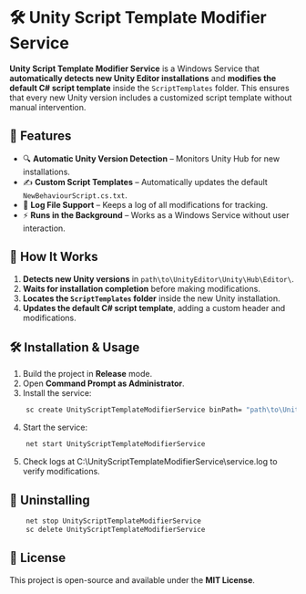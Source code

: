# 🛠 Unity Script Template Modifier Service

**Unity Script Template Modifier Service** is a Windows Service that **automatically detects new Unity Editor installations** and **modifies the default C# script template** inside the `ScriptTemplates` folder. This ensures that every new Unity version includes a customized script template without manual intervention.

## 🚀 Features
- 🔍 **Automatic Unity Version Detection** – Monitors Unity Hub for new installations.
- ✍ **Custom Script Templates** – Automatically updates the default `NewBehaviourScript.cs.txt`.
- 📂 **Log File Support** – Keeps a log of all modifications for tracking.
- ⚡ **Runs in the Background** – Works as a Windows Service without user interaction.

## 📌 How It Works  
1. **Detects new Unity versions** in `path\to\UnityEditor\Unity\Hub\Editor\`.
2. **Waits for installation completion** before making modifications.
3. **Locates the `ScriptTemplates` folder** inside the new Unity installation.
4. **Updates the default C# script template**, adding a custom header and modifications.

## 🛠 Installation & Usage
1. Build the project in **Release** mode.
2. Open **Command Prompt as Administrator**.
3. Install the service:
```sh
    sc create UnityScriptTemplateModifierService binPath= "path\to\Unity-Script-Template-Modifier-Service.exe"
```
4. Start the service:
```sh
    net start UnityScriptTemplateModifierService
```
5. Check logs at C:\UnityScriptTemplateModifierService\service.log to verify modifications.

## 🔄 Uninstalling
```sh
    net stop UnityScriptTemplateModifierService
    sc delete UnityScriptTemplateModifierService
```

## 📜 License
This project is open-source and available under the **MIT License**.